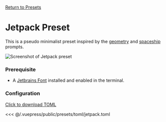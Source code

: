 [Return to Presets](./README.md#nerd-font-symbols)

# Jetpack Preset

This is a pseudo minimalist preset inspired by the [geometry](https://github.com/geometry-zsh/geometry) and [spaceship](https://github.com/spaceship-prompt/spaceship-prompt) prompts.

![Screenshot of Jetpack preset](/presets/img/jetpack.png)

### Prerequisite

- A [Jetbrains Font](https://www.jetbrains.com/lp/mono/) installed and enabled in the terminal.

### Configuration

[Click to download TOML](/presets/toml/jetpack.toml)

<<< @/.vuepress/public/presets/toml/jetpack.toml
